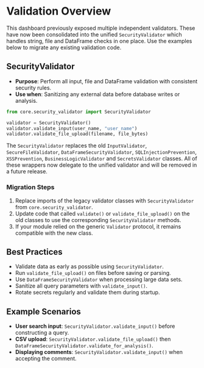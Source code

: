 # Validation Overview

This dashboard previously exposed multiple independent validators. These have
now been consolidated into the unified `SecurityValidator` which handles string,
file and DataFrame checks in one place. Use the examples below to migrate any
existing validation code.

## SecurityValidator

- **Purpose**: Perform all input, file and DataFrame validation with consistent
  security rules.
- **Use when**: Sanitizing any external data before database writes or analysis.

```python
from core.security_validator import SecurityValidator

validator = SecurityValidator()
validator.validate_input(user_name, "user_name")
validator.validate_file_upload(filename, file_bytes)
```

The `SecurityValidator` replaces the old `InputValidator`,
`SecureFileValidator`, `DataFrameSecurityValidator`, `SQLInjectionPrevention`,
`XSSPrevention`, `BusinessLogicValidator` and `SecretsValidator` classes.
All of these wrappers now delegate to the unified validator and will be removed
in a future release.

### Migration Steps

1. Replace imports of the legacy validator classes with
   `SecurityValidator` from `core.security_validator`.
2. Update code that called `validate()` or `validate_file_upload()` on the old
   classes to use the corresponding `SecurityValidator` methods.
3. If your module relied on the generic `Validator` protocol, it remains
   compatible with the new class.

## Best Practices
- Validate data as early as possible using `SecurityValidator`.
- Run `validate_file_upload()` on files before saving or parsing.
- Use `DataFrameSecurityValidator` when processing large data sets.
- Sanitize all query parameters with `validate_input()`.
- Rotate secrets regularly and validate them during startup.

## Example Scenarios
- **User search input**: `SecurityValidator.validate_input()` before constructing a query.
- **CSV upload**: `SecurityValidator.validate_file_upload()` then `DataFrameSecurityValidator.validate_for_analysis()`.
- **Displaying comments**: `SecurityValidator.validate_input()` when accepting the comment.

